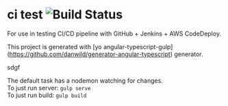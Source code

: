 # ci test ![Build Status](http://jenkins.nawth.io:8080/buildStatus/icon?job=CDProject)

For use in testing CI/CD pipeline with GitHub + Jenkins + AWS CodeDeploy.

This project is generated with [yo angular-typescript-gulp] (https://github.com/danwild/generator-angular-typescript)
generator.

sdgf

The default task has a nodemon watching for changes.<br/>
To just run server: `gulp serve`<br/>
To just run build: `gulp build`